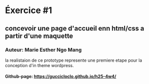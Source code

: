 # Éxercice #1
## concevoir une page d'accueil enn html/css a partir d'une maquette
### Auteur: Marie Esther Ngo Mang
la realistaion de ce prototype represente une premiere etape pour la conception
d'in theme wordpress.

#### Github-page: https://guccicloclo.github.io/h25-4w4/
